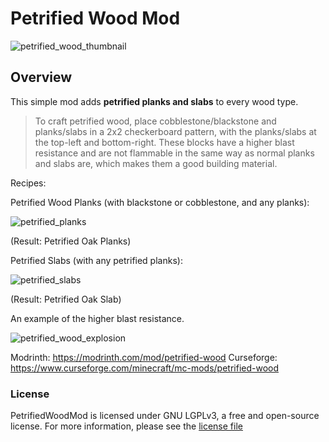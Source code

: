 # Petrified Wood Mod
![petrified_wood_thumbnail](https://user-images.githubusercontent.com/118109379/202864129-0d9d3c6e-babd-4c2e-8751-62a6ee8f2fb9.jpg)



## Overview

This simple mod adds **petrified planks and slabs** to every wood type.

> To craft petrified wood, place cobblestone/blackstone and planks/slabs in a 2x2 checkerboard pattern, with the planks/slabs at the top-left and bottom-right.
> These blocks have a higher blast resistance and are not flammable in the same way as normal planks and slabs are, which makes them a good building material.

Recipes:

Petrified Wood Planks (with blackstone or cobblestone, and any planks):

![petrified_planks](https://user-images.githubusercontent.com/118109379/202862176-99a1019a-89b0-40c6-956a-3bd3b24aea9e.png)

(Result: Petrified Oak Planks)


Petrified Slabs (with any petrified planks):

![petrified_slabs](https://user-images.githubusercontent.com/118109379/202862217-3c8be1e2-6183-4a69-9fed-520a1bfdf454.png)

(Result: Petrified Oak Slab)


An example of the higher blast resistance.

![petrified_wood_explosion](https://github.com/VeryCrazyCat/PetrifiedWoodMC/assets/118109379/dbb13a3b-4a72-498e-991f-765fb0854fed)



Modrinth: https://modrinth.com/mod/petrified-wood
Curseforge: https://www.curseforge.com/minecraft/mc-mods/petrified-wood



### License

PetrifiedWoodMod is licensed under GNU LGPLv3, a free and open-source license. For more information, please see the
[license file](https://github.com/VeryCrazyCat/PetrifiedWoodMC/blob/main/LICENSE)


